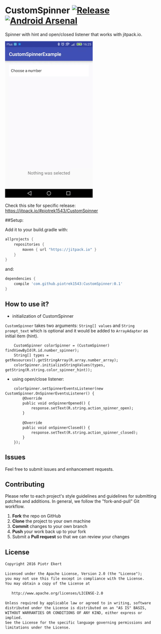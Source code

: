 # CustomSpinner [![Release](https://jitpack.io/v/piotrek1543/CustomSpinner.svg)](https://jitpack.io/#iotrek1543/CustomSpinner) [![Android Arsenal](https://img.shields.io/badge/Android%20Arsenal-CustomSpinner-green.svg?style=true)](https://android-arsenal.com/details/1/4014)

Spinner with hint and open/closed listener that works with jitpack.io.

![alt tag](assets/ezgif-3622619846.gif)

Check this site for specific release: https://jitpack.io/#piotrek1543/CustomSpinner

##Setup:

Add it to your build.gradle with:
```gradle
allprojects {
    repositories {
        maven { url "https://jitpack.io" }
    }
}
```
and:

```gradle
dependencies {
    compile 'com.github.piotrek1543:CustomSpinner:0.1'
}
```

How to use it?
--------------------

- initialization of CustomSpinner

`CustomSpinner` takes two arguments: `String[] values` and `String prompt_text` which is optional and it would be added to `ArrayAdapter` as initial item (hint). 

```
    CustomSpinner colorSpinner = (CustomSpinner) findViewById(R.id.number_spinner);
    String[] types = getResources().getStringArray(R.array.number_array);
    colorSpinner.initializeStringValues(types, getString(R.string.color_spinner_hint));
```
 

- using open/close listener:
```
    colorSpinner.setSpinnerEventsListener(new CustomSpinner.OnSpinnerEventsListener() {
        @Override
        public void onSpinnerOpened() {
            response.setText(R.string.action_spinner_open);
        }

        @Override
        public void onSpinnerClosed() {
            response.setText(R.string.action_spinner_closed);
        }
    });
```
Issues
------

Feel free to submit issues and enhancement requests.

Contributing
------------

Please refer to each project's style guidelines and guidelines for submitting patches and additions. In general, we follow the "fork-and-pull" Git workflow.

 1. **Fork** the repo on GitHub
 2. **Clone** the project to your own machine
 3. **Commit** changes to your own branch
 4. **Push** your work back up to your fork
 5. Submit a **Pull request** so that we can review your changes

License
-------

    Copyright 2016 Piotr Ekert

    Licensed under the Apache License, Version 2.0 (the "License");
    you may not use this file except in compliance with the License.
    You may obtain a copy of the License at

       http://www.apache.org/licenses/LICENSE-2.0

    Unless required by applicable law or agreed to in writing, software
    distributed under the License is distributed on an "AS IS" BASIS,
    WITHOUT WARRANTIES OR CONDITIONS OF ANY KIND, either express or implied.
    See the License for the specific language governing permissions and
    limitations under the License.
